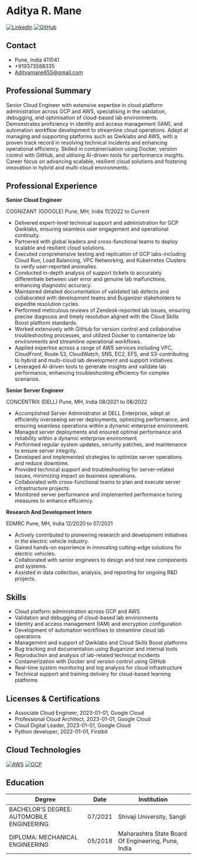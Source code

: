 # Aditya R. Mane

[![LinkedIn](https://img.shields.io/badge/LinkedIn-0077B5?style=for-the-badge&logo=linkedin&logoColor=white)](http://www.linkedin.com/in/aditya-mane-6734261a3/)
[![GitHub](https://img.shields.io/badge/GitHub-100000?style=for-the-badge&logo=github&logoColor=white)](https://github.com/Adyaa12/AdityaM)

## Contact

* Pune, India 411041
* +919373588335
* [Adityamane655@gmail.com](Adityamane655@gmail.com)

## Professional Summary

Senior Cloud Engineer with extensive expertise in cloud platform administration across GCP and AWS, specialising in the validation, debugging, and optimisation of cloud-based lab environments. Demonstrates proficiency in identity and access management (IAM), and automation workflow development to streamline cloud operations. Adept at managing and supporting platforms such as Qwiklabs and AWS, with a proven track record in resolving technical incidents and enhancing operational efficiency. Skilled in containerisation using Docker, version control with GitHub, and utilising AI-driven tools for performance insights. Career focus on advancing scalable, resilient cloud solutions and fostering innovation in hybrid and multi-cloud environments.

## Professional Experience

**Senior Cloud Engineer**

COGNIZANT (GOOGLE) Pune, MH, India 11/2022 to Current

* Delivered expert-level technical support and administration for GCP Qwiklabs, ensuring seamless user engagement and operational continuity.
* Partnered with global leaders and cross-functional teams to deploy scalable and resilient cloud solutions.
* Executed comprehensive testing and replication of GCP labs-including Cloud Run, Load Balancing, VPC Networking, and Kubernetes Clusters to verify user-reported anomalies.
* Conducted in-depth analysis of support tickets to accurately differentiate between user error and genuine lab malfunctions, enhancing diagnostic accuracy.
* Maintained detailed documentation of validated lab defects and collaborated with development teams and Buganizer stakeholders to expedite resolution cycles.
* Performed meticulous reviews of Zendesk-reported lab issues, ensuring precise diagnosis and timely resolution aligned with the Cloud Skills Boost platform standards.
* Worked extensively with GitHub for version control and collaborative troubleshooting processes, and utilized Docker to containerize lab environments and streamline operational workflows.
* Applied expertise across a range of AWS services including VPC, CloudFront, Route 53, CloudWatch, SNS, EC2, EFS, and S3-contributing to hybrid and multi-cloud lab development and support initiatives.
* Leveraged Al-driven tools to generate insights and validate lab performance, enhancing troubleshooting efficiency for complex scenarios.

**Senior Server Engineer**

CONCENTRIX (DELL) Pune, MH, India 08/2021 to 08/2022

* Accomplished Server Administrator at DELL Enterprise, adept at efficiently overseeing server deployments, optimizing performance, and ensuring seamless operations within a dynamic enterprise environment.
* Managed server deployments and ensured optimal performance and reliability within a dynamic enterprise environment.
* Performed regular system updates, security patches, and maintenance to ensure server integrity.
* Developed and implemented strategies to optimize server operations and reduce downtime.
* Provided technical support and troubleshooting for server-related issues, minimizing impact on business operations.
* Collaborated with cross-functional teams to plan and execute server infrastructure projects.
* Monitored server performance and implemented performance tuning measures to enhance efficiency.

**Research And Development Intern**

EDMRC Pune, MH, India 12/2020 to 07/2021

* Actively contributed to pioneering research and development initiatives in the electric vehicle industry.
* Gained hands-on experience in innovating cutting-edge solutions for electric vehicles.
* Collaborated with senior engineers to design and test new components and systems.
* Assisted in data collection, analysis, and reporting for ongoing R&D projects.

## Skills

* Cloud platform administration across GCP and AWS
* Validation and debugging of cloud-based lab environments
* Identity and access management (IAM) and encryption configuration
* Development of automation workflows to streamline cloud lab operations
* Management and support of Qwiklabs and Cloud Skills Boost platforms
* Bug tracking and documentation using Buganizer and internal tools
* Reproduction and analysis of lab-related technical incidents
* Containerization with Docker and version control using GitHub
* Real-time system monitoring and log analysis for cloud infrastructure
* Technical support and training delivery for cloud-based learning platforms

## Licenses & Certifications

* Associate Cloud Engineer, 2023-01-01, Google Cloud
* Professional Cloud Architect, 2023-01-01, Google Cloud
* Cloud Digital Leader, 2023-01-01, Google Cloud
* Python developer, 2022-01-01, Firstbit

## Cloud Technologies

[![AWS](https://img.shields.io/badge/AWS-%23FF9900.svg?style=for-the-badge&logo=amazon-aws&logoColor=white)](https://aws.amazon.com)
[![GCP](https://img.shields.io/badge/Google%20Cloud-%234285F4.svg?style=for-the-badge&logo=google-cloud&logoColor=white)](https://cloud.google.com/)

## Education

| Degree                      | Date      | Institution                                   |
| --------------------------- | --------- | --------------------------------------------- |
| BACHELOR'S DEGREE: AUTOMOBILE ENGINEERING | 07/2021 | Shivaji University, Sangli                  |
| DIPLOMA: MECHANICAL ENGINEERING           | 05/2018 | Maharashtra State Board Of Engineering, Pune, India |
